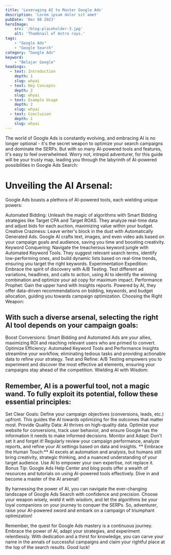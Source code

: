 ```yaml
---
title: 'Leveraging AI to Master Google Ads'
description: 'Lorem ipsum dolor sit amet'
pubDate: 'Dec 08 2023'
heroImage: 
    src: '/blog-placeholder-3.jpg'
    alt: 'Thumbnail of Astro rays.'
tags: 
    - "Google Ads"
    - "Google Search"
category: "Google Ads"
keyword: 
    - "Belajar Google"
headings:
  - text: Introduction
    depth: 1
    slug: whyai
  - text: Key Concepts
    depth: 2
    slug: whyai
  - text: Example Usage
    depth: 2
    slug: whyai
  - text: Conclusion
    depth: 1
    slug: whyai
---
```


The world of Google Ads is constantly evolving, and embracing AI is no longer optional - it's the secret weapon to optimize your search campaigns and dominate the SERPs. But with so many AI-powered tools and features, it's easy to feel overwhelmed. Worry not, intrepid adventurer, for this guide will be your trusty map, leading you through the labyrinth of AI-powered possibilities in Google Ads Search:

# Unveiling the AI Arsenal:

Google Ads boasts a plethora of AI-powered tools, each wielding unique powers:

Automated Bidding: Unleash the magic of algorithms with Smart Bidding strategies like Target CPA and Target ROAS. They analyze real-time data and adjust bids for each auction, maximizing value within your budget.
Creative Craziness: Leave writer's block in the dust with Automatically Generated Ads. Google AI crafts text, images, and even video ads based on your campaign goals and audience, saving you time and boosting creativity.
Keyword Conquering: Navigate the treacherous keyword jungle with Automated Keyword Tools. They suggest relevant search terms, identify low-performing ones, and build dynamic lists based on real-time trends, ensuring you target the right keywords.
Experimentation Expedition: Embrace the spirit of discovery with A/B Testing. Test different ad variations, headlines, and calls to action, using AI to identify the winning combination and optimize your ad copy for maximum impact.
Performance Prophet: Gain the upper hand with Insights reports. Powered by AI, they offer data-driven recommendations on bidding, keywords, and budget allocation, guiding you towards campaign optimization.
Choosing the Right Weapon:

## With such a diverse arsenal, selecting the right AI tool depends on your campaign goals:

Boost Conversions: Smart Bidding and Automated Ads are your allies, maximizing ROI and reaching relevant users who are primed to convert.
Optimize Efficiency: Automated Keyword Tools and Performance Insights streamline your workflow, eliminating tedious tasks and providing actionable data to refine your strategy.
Test and Refine: A/B Testing empowers you to experiment and discover the most effective ad elements, ensuring your campaigns stay ahead of the competition.
Wielding AI with Wisdom:

## Remember, AI is a powerful tool, not a magic wand. To fully exploit its potential, follow these essential principles:

Set Clear Goals: Define your campaign objectives (conversions, leads, etc.) upfront. This guides the AI towards optimizing for the outcomes that matter most.
Provide Quality Data: AI thrives on high-quality data. Optimize your website for conversions, track user behavior, and ensure Google has the information it needs to make informed decisions.
Monitor and Adapt: Don't set it and forget it! Regularly review your campaign performance, analyze reports, and refine your AI settings based on data and insights.
** Embrace the Human Touch:** AI excels at automation and analysis, but humans still bring creativity, strategic thinking, and a nuanced understanding of your target audience. Use AI to empower your own expertise, not replace it.
Bonus Tip: Google Ads Help Center and blog posts offer a wealth of resources and tutorials on using AI-powered tools effectively. Dive in and become a master of the AI arsenal!

By harnessing the power of AI, you can navigate the ever-changing landscape of Google Ads Search with confidence and precision. Choose your weapon wisely, wield it with wisdom, and let the algorithms be your loyal companions on your journey to conquer the SERPs. So, adventurer, raise your AI-powered sword and embark on a campaign of triumphant optimization!

Remember, the quest for Google Ads mastery is a continuous journey. Embrace the power of AI, adapt your strategies, and experiment relentlessly. With dedication and a thirst for knowledge, you can carve your name in the annals of successful campaigns and claim your rightful place at the top of the search results. Good luck!